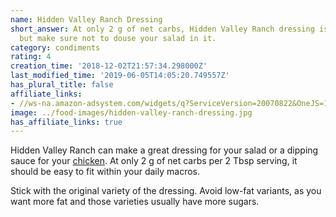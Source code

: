```yaml
---
name: Hidden Valley Ranch Dressing
short_answer: At only 2 g of net carbs, Hidden Valley Ranch dressing is keto-friendly,
  but make sure not to douse your salad in it.
category: condiments
rating: 4
creation_time: '2018-12-02T21:57:34.298000Z'
last_modified_time: '2019-06-05T14:05:20.749557Z'
has_plural_title: false
affiliate_links:
- //ws-na.amazon-adsystem.com/widgets/q?ServiceVersion=20070822&OneJS=1&Operation=GetAdHtml&MarketPlace=US&source=ss&ref=as_ss_li_til&ad_type=product_link&tracking_id=isitketo-20&marketplace=amazon&region=US&placement=B0049IMGCE&asins=B0049IMGCE&linkId=99727a3826c9c23bebca6d46b285cae0&show_border=true&link_opens_in_new_window=true
image: ../food-images/hidden-valley-ranch-dressing.jpg
has_affiliate_links: true
---
```

Hidden Valley Ranch can make a great dressing for your salad or a dipping sauce for your [chicken](/chicken). At only 2 g of net carbs per 2 Tbsp serving, it should be easy to fit within your daily macros.

Stick with the original variety of the dressing. Avoid low-fat variants, as you want more fat and those varieties usually have more sugars.
